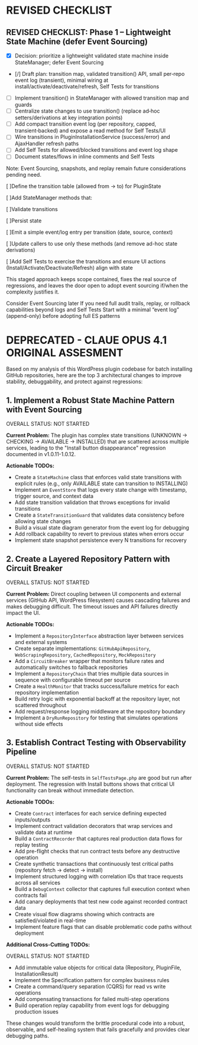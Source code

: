 # REVISED CHECKLIST


## REVISED CHECKLIST: Phase 1 – Lightweight State Machine (defer Event Sourcing)

- [x] Decision: prioritize a lightweight validated state machine inside StateManager; defer Event Sourcing
- [/] Draft plan: transition map, validated transition() API, small per‑repo event log (transient), minimal wiring at install/activate/deactivate/refresh, Self Tests for transitions
- [ ] Implement transition() in StateManager with allowed transition map and guards
- [ ] Centralize state changes to use transition() (replace ad‑hoc setters/derivations at key integration points)
- [ ] Add compact transition event log (per repository, capped, transient‑backed) and expose a read method for Self Tests/UI
- [ ] Wire transitions in PluginInstallationService (success/error) and AjaxHandler refresh paths
- [ ] Add Self Tests for allowed/blocked transitions and event log shape
- [ ] Document states/flows in inline comments and Self Tests

Note: Event Sourcing, snapshots, and replay remain future considerations pending need.

[ ]Define the transition table (allowed from → to) for PluginState

[ ]Add StateManager methods that:

[ ]Validate transitions

[ ]Persist state

[ ]Emit a simple event/log entry per transition (date, source, context)

[ ]Update callers to use only these methods (and remove ad-hoc state derivations)

[ ]Add Self Tests to exercise the transitions and ensure UI actions (Install/Activate/Deactivate/Refresh) align with state

This staged approach keeps scope contained, fixes the real source of regressions, and leaves the door open to adopt event sourcing if/when the complexity justifies it.

Consider Event Sourcing later
If you need full audit trails, replay, or rollback capabilities beyond logs and Self Tests
Start with a minimal “event log” (append-only) before adopting full ES patterns

# DEPRECATED - CLAUE OPUS 4.1 ORIGINAL ASSESMENT

Based on my analysis of this WordPress plugin codebase for batch installing GitHub repositories, here are the top 3 architectural changes to improve stability, debuggability, and protect against regressions:

## 1. Implement a Robust State Machine Pattern with Event Sourcing

OVERALL STATUS: NOT STARTED

**Current Problem:** The plugin has complex state transitions (UNKNOWN → CHECKING → AVAILABLE → INSTALLED) that are scattered across multiple services, leading to the "Install button disappearance" regression documented in v1.0.11-1.0.12.

**Actionable TODOs:**
- Create a `StateMachine` class that enforces valid state transitions with explicit rules (e.g., only AVAILABLE state can transition to INSTALLING)
- Implement an `EventStore` that logs every state change with timestamp, trigger source, and context data
- Add state transition validation that throws exceptions for invalid transitions
- Create a `StateTransitionGuard` that validates data consistency before allowing state changes
- Build a visual state diagram generator from the event log for debugging
- Add rollback capability to revert to previous states when errors occur
- Implement state snapshot persistence every N transitions for recovery

## 2. Create a Layered Repository Pattern with Circuit Breaker

OVERALL STATUS: NOT STARTED

**Current Problem:** Direct coupling between UI components and external services (GitHub API, WordPress filesystem) causes cascading failures and makes debugging difficult. The timeout issues and API failures directly impact the UI.

**Actionable TODOs:**
- Implement a `RepositoryInterface` abstraction layer between services and external systems
- Create separate implementations: `GitHubApiRepository`, `WebScrapingRepository`, `CachedRepository`, `MockRepository`
- Add a `CircuitBreaker` wrapper that monitors failure rates and automatically switches to fallback repositories
- Implement a `RepositoryChain` that tries multiple data sources in sequence with configurable timeout per source
- Create a `HealthMonitor` that tracks success/failure metrics for each repository implementation
- Build retry logic with exponential backoff at the repository layer, not scattered throughout
- Add request/response logging middleware at the repository boundary
- Implement a `DryRunRepository` for testing that simulates operations without side effects

## 3. Establish Contract Testing with Observability Pipeline

OVERALL STATUS: NOT STARTED

**Current Problem:** The self-tests in `SelfTestsPage.php` are good but run after deployment. The regression with Install buttons shows that critical UI functionality can break without immediate detection.

**Actionable TODOs:**
- Create `Contract` interfaces for each service defining expected inputs/outputs
- Implement contract validation decorators that wrap services and validate data at runtime
- Build a `ContractRecorder` that captures real production data flows for replay testing
- Add pre-flight checks that run contract tests before any destructive operation
- Create synthetic transactions that continuously test critical paths (repository fetch → detect → install)
- Implement structured logging with correlation IDs that trace requests across all services
- Build a `DebugContext` collector that captures full execution context when contracts fail
- Add canary deployments that test new code against recorded contract data
- Create visual flow diagrams showing which contracts are satisfied/violated in real-time
- Implement feature flags that can disable problematic code paths without deployment

**Additional Cross-Cutting TODOs:**

OVERALL STATUS: NOT STARTED

- Add immutable value objects for critical data (Repository, PluginFile, InstallationResult)
- Implement the Specification pattern for complex business rules
- Create a command/query separation (CQRS) for read vs write operations
- Add compensating transactions for failed multi-step operations
- Build operation replay capability from event logs for debugging production issues

These changes would transform the brittle procedural code into a robust, observable, and self-healing system that fails gracefully and provides clear debugging paths.